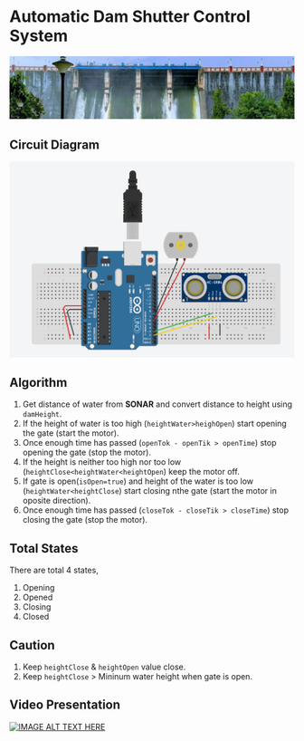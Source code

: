 # Automatic Dam Shutter Control System
<img src="images/dam gate.jpg" width=900>

## Circuit Diagram
<img src="images/circuit diagram for ADS.PNG" width=600>

## Algorithm
1. Get distance of water from **SONAR** and convert distance to height using `damHeight`.
2. If the height of water is too high (`heightWater>heighOpen`) start opening the gate (start the motor).
3. Once enough time has passed (`openTok - openTik > openTime`) stop opening the gate (stop the motor).
4. If the height is neither too high nor too low (`heightClose<heightWater<heightOpen`) keep the motor off.
5. If gate is open(`isOpen=true`) and height of the water is too low (`heightWater<heightClose`) start closing nthe gate (start the motor in oposite direction).
6. Once enough time has passed (`closeTok - closeTik > closeTime`) stop closing the gate (stop the motor).

## Total States
There are total 4 states,
1. Opening
2. Opened
3. Closing
4. Closed

## Caution
1. Keep `heightClose` & `heightOpen` value close.
2. Keep `heightClose` > Mininum water height when gate is open.


## Video Presentation
[![IMAGE ALT TEXT HERE](https://img.youtube.com/vi/vJBLNKxv4g4/0.jpg)](https://www.youtube.com/watch?v=vJBLNKxv4g4)
